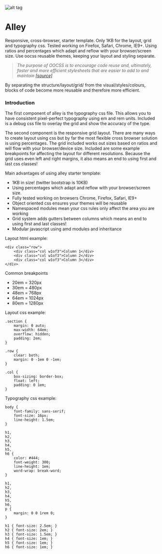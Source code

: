 ![alt tag](https://kmturley.github.io/alley/img/screenshot.png)

# Alley

Responsive, cross-browser, starter template. Only 1KB for the layout, grid and typography css. Tested working on Firefox, Safari, Chrome, IE9+. Using ratios and percentages which adapt and reflow with your browser/screen size. Use oocss reusable themes, keeping your layout and styling separate.

 > *The purpose of OOCSS is to encourage code reuse and, ultimately, faster and more efficient stylesheets that are easier to add to and maintain*
 [*[source]*](http://coding.smashingmagazine.com/2011/12/12/an-introduction-to-object-oriented-css-oocss/)

By separating the structure/layout/grid/ from the visual/styles/colours, blocks of code become more reusable and therefore more efficient.

### Introduction

The first component of alley is the typography css file. This allows you to have consistent pixel-perfect typography using em and rem units. Included is a debug css file to overlay the grid and show the accuracy of the type.

The second component is the responsive grid layout. There are many ways to create layout using css but by far the most flexible cross browser solution is using percentages. The grid included works out sizes based on ratios and will flow with your browser/device size. Included are some example breakpoints for affecting the layout for different resolutions. Because the grid uses even left and right margins, it also means an end to using first and last css classes!

Main advantages of using alley starter template:

 * 1KB in size! (twitter bootstrap is 10KB)
 * Using percentages which adapt and reflow with your browser/screen size.
 * Fully tested working on browsers Chrome, Firefox, Safari, IE9+
 * Object oriented css ensures your themes will be reusable
 * Namespaced modules mean your css rules only affect the area you are working
 * Grid system adds gutters between columns which means an end to using first and last classes!
 * Modular javascript using amd modules and inheritance

Layout html example:

    <div class="row">
        <div class="col w1of3">Column 1</div>
        <div class="col w1of3">Column 2</div>
        <div class="col w1of3">Column 3</div>
    </div>

Common breakpoints

 * 20em = 320px
 * 30em = 480px
 * 48em = 768px
 * 64em = 1024px
 * 80em = 1280px

Layout css example:

    .section {
        margin: 0 auto;
        max-width: 64em;
        overflow: hidden;
        padding: 2em;
    }

    .row {
        clear: both;
        margin: 0 -1em 0 -1em;
    }

    .col {
        box-sizing: border-box;
        float: left;
        padding: 0 1em;
    }

Typography css example:

    body {
        font-family: sans-serif;
        font-size: 16px;
        line-height: 1.5em;
    }

    h1,
    h2,
    h3,
    h4,
    h5,
    h6 {
        color: #444;
        font-weight: 300;
        line-height: 1em;
        word-wrap: break-word;
    }

    h1,
    h2,
    h3,
    h4,
    h5,
    h6,
    p {
        margin: 0 0 1rem 0;
    }

    h1 { font-size: 2.5em; }
    h2 { font-size: 2em; }
    h3 { font-size: 1.5em; }
    h4 { font-size: 1em; }
    h5 { font-size: 1em; }
    h6 { font-size: 1em; }